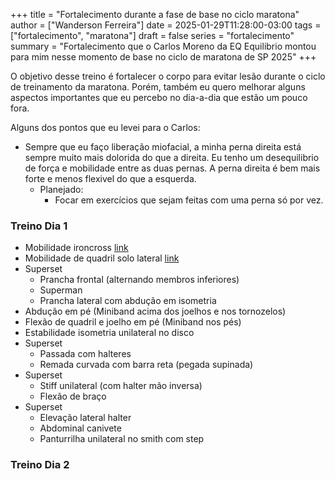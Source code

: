 +++
title = "Fortalecimento durante a fase de base no ciclo maratona"
author = ["Wanderson Ferreira"]
date = 2025-01-29T11:28:00-03:00
tags = ["fortalecimento", "maratona"]
draft = false
series = "fortalecimento"
summary = "Fortalecimento que o Carlos Moreno da EQ Equilibrio montou para mim nesse momento de base no ciclo de maratona de SP 2025"
+++

O objetivo desse treino é fortalecer o corpo para evitar lesão durante o ciclo
de treinamento da maratona. Porém, também eu quero melhorar alguns aspectos
importantes que eu percebo no dia-a-dia que estão um pouco fora.

Alguns dos pontos que eu levei para o Carlos:

- Sempre que eu faço liberação miofacial, a minha perna direita está sempre
  muito mais dolorida do que a direita. Eu tenho um desequilibrio de força e
  mobilidade entre as duas pernas. A perna direita é bem mais forte e menos
  flexivel do que a esquerda.
  - Planejado:
    - Focar em exercícios que sejam feitas com uma perna só por vez.

### Treino Dia 1

- Mobilidade ironcross [link](https://youtu.be/k6dXvqUqfOA?si=6j-yIhsgX8yNfpiq)
- Mobilidade de quadril solo lateral [link](https://youtube.com/shorts/71SC5HHlDrk?si=kfykikLOvK_H7ruL)
- Superset
  - Prancha frontal (alternando membros inferiores)
  - Superman
  - Prancha lateral com abdução em isometria
- Abdução em pé (Miniband acima dos joelhos e nos tornozelos)
- Flexão de quadril e joelho em pé (Miniband nos pés)
- Estabilidade isometria unilateral no disco
- Superset
  - Passada com halteres
  - Remada curvada com barra reta (pegada supinada)
- Superset
  - Stiff unilateral (com halter mão inversa)
  - Flexão de braço
- Superset
  - Elevação lateral halter
  - Abdominal canivete
  - Panturrilha unilateral no smith com step

### Treino Dia 2
